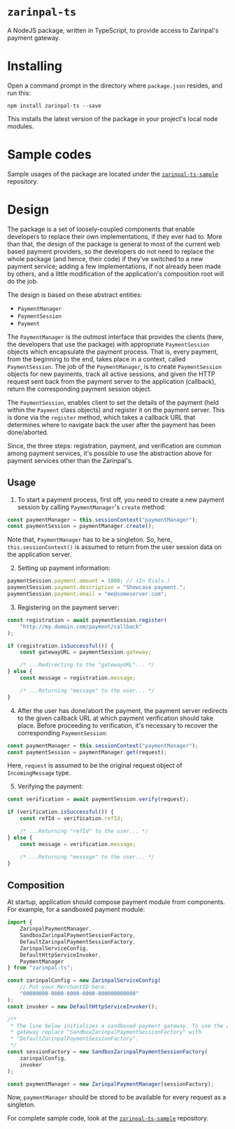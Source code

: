 # `zarinpal-ts`

A NodeJS package, written in TypeScript, to provide access to Zarinpal's payment gateway.

# Installing

Open a command prompt in the directory where `package.json` resides, and run this:

```
npm install zarinpal-ts --save
```

This installs the latest version of the package in your project's local node modules.

# Sample codes

Sample usages of the package are located under the [`zarinpal-ts-sample`](https://github.com/babakks/zarinpal-ts-sample) repository.

# Design

The package is a set of loosely-coupled components that enable developers to
replace their own implementations, if they ever had to. More than that, the
design of the package is general to most of the current web based payment
providers, so the developers do not need to replace the whole package (and hence,
their code) if they've switched to a new payment service; adding a few
implementations, if not already been made by others, and a little modification
of the application's composition root will do the job.

The design is based on these abstract entities:

-   `PaymentManager`
-   `PaymentSession`
-   `Payment`

The `PaymentManager` is the outmost interface that provides the clients (here,
the developers that use the package) with appropriate `PaymentSession` objects
which encapsulate the payment process. That is, every payment, from the
beginning to the end, takes place in a context, called `PaymentSession`. The job
of the `PaymentManager`, is to create `PaymentSession` objects for new payments,
track all active sessions, and given the HTTP request sent back from the payment
server to the application (callback), return the corresponding payment session
object.

The `PaymentSession`, enables client to set the details of the payment (held
within the `Payment` class objects) and register it on the payment server. This
is done via the `register` method, which takes a callback URL that determines
where to navigate back the user after the payment has been done/aborted.

Since, the three steps: registration, payment, and verification are common among
payment services, it's possible to use the abstraction above for payment
services other than the Zarinpal's.

## Usage

1. To start a payment process, first off, you need to create a new payment session
   by calling `PaymentManager`'s `create` method:

```ts
const paymentManager = this.sessionContext("paymentManager");
const paymentSession = paymentManager.create();
```

Note that, `PaymentManager` has to be a singleton. So, here,
`this.sessionContext()` is assumed to return from the user session data on the
application server.

2. Setting up payment information:

```ts
paymentSession.payment.amount = 1000; // (In Rials.)
paymentSession.payment.description = "Showcase payment.";
paymentSession.payment.email = "me@someserver.com";
```

3. Registering on the payment server:

```ts
const registration = await paymentSession.register(
    "http://my.domain.com/payment/callback"
);

if (registration.isSuccessful()) {
    const gatewayURL = paymentSession.gateway;

    /* ...Redirecting to the "gatewayURL"... */
} else {
    const message = registration.message;

    /* ...Returning "message" to the user... */
}
```

4. After the user has done/abort the payment, the payment server redirects to
   the given callback URL at which payment verification should take place. Before proceeding to verification, it's necessary to recover the corresponding
   `PaymentSession`:

```ts
const paymentManager = this.sessionContext("paymentManager");
const paymentSession = paymentManager.get(request);
```

Here, `request` is assumed to be the original request object of
`IncomingMessage` type.

5. Verifying the payment:

```ts
const verification = await paymentSession.verify(request);

if (verification.isSuccessful()) {
    const refId = verification.refId;

    /* ...Returning "refId" to the user... */
} else {
    const message = verification.message;

    /* ...Returning "message" to the user... */
}
```

## Composition

At startup, application should compose payment module from components. For
example, for a sandboxed payment module:

```ts
import {
    ZarinpalPaymentManager,
    SandboxZarinpalPaymentSessionFactory,
    DefaultZarinpalPaymentSessionFactory,
    ZarinpalServiceConfig,
    DefaultHttpServiceInvoker,
    PaymentManager
} from "zarinpal-ts";

const zarinpalConfig = new ZarinpalServiceConfig(
    // Put your MerchantID here:
    "00000000-0000-0000-0000-000000000000"
);
const invoker = new DefaultHttpServiceInvoker();

/**
 * The line below initializes a sandboxed payment gateway. To use the actual
 * gateway replace "SandboxZarinpalPaymentSessionFactory" with
 * "DefaultZarinpalPaymentSessionFactory".
 */
const sessionFactory = new SandboxZarinpalPaymentSessionFactory(
    zarinpalConfig,
    invoker
);

const paymentManager = new ZarinpalPaymentManager(sessionFactory);
```

Now, `paymentManager` should be stored to be available for every request as a
singleton.

For complete sample code, look at the
[`zarinpal-ts-sample`](https://github.com/babakks/zarinpal-ts-sample) repository.

